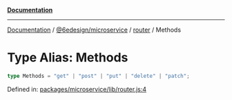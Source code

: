 [**Documentation**](../../../../README.md)

***

[Documentation](../../../../README.md) / [@6edesign/microservice](../../README.md) / [router](../README.md) / Methods

# Type Alias: Methods

```ts
type Methods = "get" | "post" | "put" | "delete" | "patch";
```

Defined in: [packages/microservice/lib/router.js:4](https://github.com/6eDesign/core/blob/ef308ef1da0dfc861a9d63a636d6f4c2bde822f8/packages/microservice/lib/router.js#L4)
